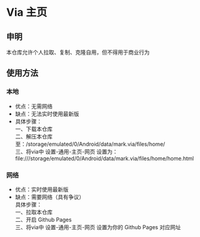 # Via 主页 
## 申明 
本仓库允许个人拉取、复制、克隆自用，但不得用于商业行为 
## 使用方法 
### 本地 
- 优点：无需网络  
- 缺点：无法实时使用最新版  
- 具体步骤：  
  一、下载本仓库  
  二、解压本仓库至：/storage/emulated/0/Android/data/mark.via/files/home/  
  三、将via中 设置-通用-主页-网页 设置为：file:///storage/emulated/0/Android/data/mark.via/files/home/home.html  
### 网络  
- 优点：实时使用最新版  
- 缺点：需要网络（具有争议）  
具体步骤：  
  一、拉取本仓库  
  二、开启 Github Pages  
  三、将via中 设置-通用-主页-网页 设置为你的 Github Pages 对应网址  